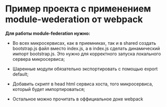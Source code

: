 # Пример проекта с применением module-wederation от webpack

**Для работы module-federation нужно:**

* Во всех микросервисах, как в приемниках, так и в shared создать bootstrap.js файл вместо index.js, а в index.js сделать динамический импорт bootstrap.js. Это нужно для корректного запуска локального сервера микросервиса;

* Шаренные модули обязательно экспортировать с помощью export default;

* Добавить скрипт в head html сервиса хоста, того микросервиса, который будет импортироваться;

* Остальное можно прочитать в оффициальное доке webpack